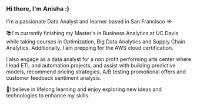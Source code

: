 ### Hi there,  I'm Anisha :)

I'm a passionate Data Analyst and learner based in San Francisco ☀️

📚I'm currently finishing my Master's in Business Analytics at UC Davis while taking courses in Optimization, Big Data Analytics and Supply Chain Analytics. Additionally, I am prepping for the AWS cloud certification.

I also engage as a data analyst for a non profit performing arts center where I lead ETL and automation projects, and assist with building predictive models, recommend pricing strategies, A/B testing promotional offers and customer feedback sentiment analysis.

🌱I believe in lifelong learning and enjoy exploring new ideas and technologies to enhance my skills.








